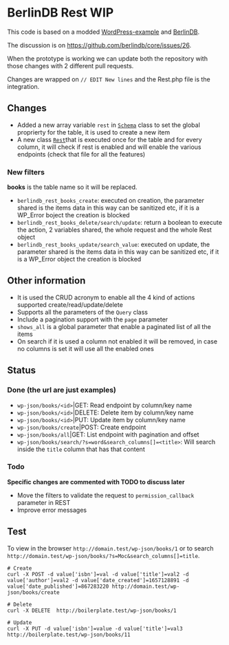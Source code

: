 # BerlinDB Rest WIP

This code is based on a modded [WordPress-example](https://github.com/berlindb/wordpress-example) and [BerlinDB](https://github.com/berlindb/core).  

The discussion is on https://github.com/berlindb/core/issues/26.

When the prototype is working we can update both the repository with those changes with 2 different pull requests.

Changes are wrapped on `// EDIT New lines` and the Rest.php file is the integration.

## Changes

* Added a new array variable `rest` in [`Schema`](https://github.com/Mte90/BerlinDB-Rest/blob/master/core/src/Database/Schema.php) class to set the global proprierty for the table, it is used to create a new item
* A new class [`Rest`](https://github.com/Mte90/BerlinDB-Rest/blob/master/core/src/Database/Rest.php)that is executed once for the table and for every column, it will check if rest is enabled and will enable the various endpoints (check that file for all the features)

### New filters

**books** is the table name so it will be replaced.

* `berlindb_rest_books_create`: executed on creation, the parameter shared is the items data in this way can be sanitized etc, if it is a WP_Error boject the creation is blocked
* `berlindb_rest_books_delete/search/update`: return a boolean to execute the action, 2 variables shared, the whole request and the whole Rest object
* `berlindb_rest_books_update/search_value`: executed on update, the parameter shared is the items data in this way can be sanitized etc, if it is a WP_Error object the creation is blocked

## Other information

* It is used the CRUD acronym to enable all the 4 kind of actions supported create/read/update/delete
* Supports all the parameters of the `Query` class
* Include a pagination support with the `page` parameter
* `shows_all` is a global parameter that enable a paginated list of all the items
* On search if it is used a column not enabled it will be removed, in case no columns is set it will use all the enabled ones

## Status

### Done (the url are just examples)

* `wp-json/books/<id>`|GET: Read endpoint by column/key name
* `wp-json/books/<id>`|DELETE: Delete item by column/key name
* `wp-json/books/<id>`|PUT: Update item by column/key name
* `wp-json/books/create`|POST: Create endpoint
* `wp-json/books/all`|GET: List endpoint with pagination and offset
* `wp-json/books/search/?s=word&search_columns[]=<title>`: Will search inside the `title` column that has that content

### Todo

**Specific changes are commented with TODO to discuss later**

* Move the filters to validate the request to `permission_callback` parameter in REST
* Improve error messages
  
## Test

To view in the browser `http://domain.test/wp-json/books/1` or to search `http://domain.test/wp-json/books/?s=Moc&search_columns[]=title`.

```
# Create
curl -X POST -d value['isbn']=val -d value['title']=val2 -d value['author']=val2 -d value['date_created']=1657128891 -d value['date_published']=867283220 http://domain.test/wp-json/books/create

# Delete
curl -X DELETE  http://boilerplate.test/wp-json/books/1

# Update
curl -X PUT -d value['isbn']=value -d value['title']=val3  http://boilerplate.test/wp-json/books/11
```